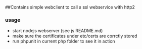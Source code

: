 ##Contains simple webclient to call a ssl webservice with http2
### usage
 - start nodejs webserver (see js README.md)
 - make sure the certificates under etc/certs are corrctly stored
 - run phpunit in current php folder to see it in action